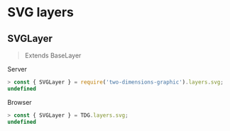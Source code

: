 # SVG layers



## SVGLayer

> Extends BaseLayer

Server
```javascript
> const { SVGLayer } = require('two-dimensions-graphic').layers.svg;
undefined
```

Browser
```javascript
> const { SVGLayer } = TDG.layers.svg;
undefined
```
